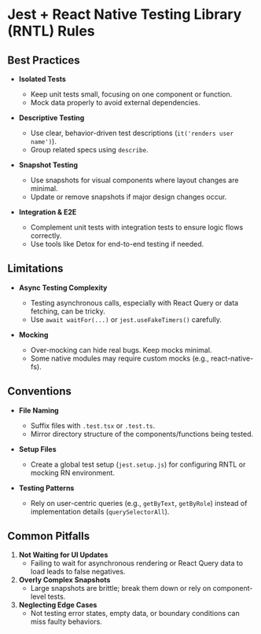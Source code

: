 # Jest + React Native Testing Library (RNTL) Rules

## Best Practices

- **Isolated Tests**

  - Keep unit tests small, focusing on one component or function.
  - Mock data properly to avoid external dependencies.

- **Descriptive Testing**

  - Use clear, behavior-driven test descriptions (`it('renders user name')`).
  - Group related specs using `describe`.

- **Snapshot Testing**

  - Use snapshots for visual components where layout changes are minimal.
  - Update or remove snapshots if major design changes occur.

- **Integration & E2E**
  - Complement unit tests with integration tests to ensure logic flows correctly.
  - Use tools like Detox for end-to-end testing if needed.

## Limitations

- **Async Testing Complexity**

  - Testing asynchronous calls, especially with React Query or data fetching, can be tricky.
  - Use `await waitFor(...)` or `jest.useFakeTimers()` carefully.

- **Mocking**
  - Over-mocking can hide real bugs. Keep mocks minimal.
  - Some native modules may require custom mocks (e.g., react-native-fs).

## Conventions

- **File Naming**

  - Suffix files with `.test.tsx` or `.test.ts`.
  - Mirror directory structure of the components/functions being tested.

- **Setup Files**

  - Create a global test setup (`jest.setup.js`) for configuring RNTL or mocking RN environment.

- **Testing Patterns**
  - Rely on user-centric queries (e.g., `getByText`, `getByRole`) instead of implementation details (`querySelectorAll`).

## Common Pitfalls

1. **Not Waiting for UI Updates**
   - Failing to wait for asynchronous rendering or React Query data to load leads to false negatives.
2. **Overly Complex Snapshots**
   - Large snapshots are brittle; break them down or rely on component-level tests.
3. **Neglecting Edge Cases**
   - Not testing error states, empty data, or boundary conditions can miss faulty behaviors.
